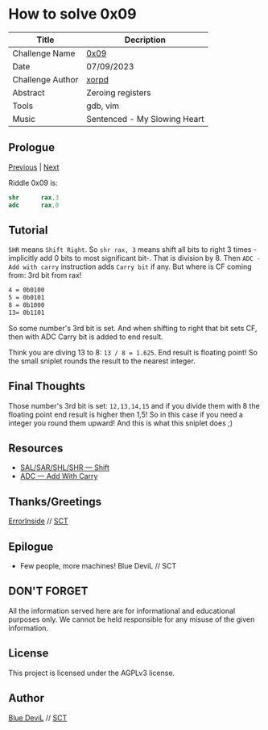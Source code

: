 # How to solve 0x09

| Title                     | Decription                                       |
|---------------------------|--------------------------------------------------|
| Challenge Name            | [0x09][challenge]                                |
| Date                      | 07/09/2023                                       |
| Challenge Author          | [xorpd][web-xorpd]                               |
| Abstract                  | Zeroing registers                                |
| Tools                     | gdb, vim                                         |
| Music                     | Sentenced - My Slowing Heart                     |

## Prologue

[Previous][prev] | [Next][next]

Riddle 0x09 is:

```nasm
shr      rax,3
adc      rax,0
```

## Tutorial

`SHR` means `Shift Right`. So `shr rax, 3` means shift all bits to right 3 times
-implicitly add 0 bits to most significant bit-. That is division by 8. Then
`ADC - Add with carry` instruction adds `Carry bit` if any. But where is CF
coming from: 3rd bit from rax!

```txt
4 = 0b0100
5 = 0b0101
8 = 0b1000
13= 0b1101
```

So some number's 3rd bit is set. And when shifting to right that bit sets CF,
then with ADC Carry bit is added to end result.

Think you are diving 13 to 8: `13 / 8 = 1.625`. End result is floating point!
So the small sniplet rounds the result to the nearest integer.

## Final Thoughts

Those number's 3rd bit is set: `12,13,14,15` and if you divide them with 8
the floating point end result is higher then 1,5! So in this case if you need a
integer you round them upward! And this is what this sniplet does ;)

## Resources

* [SAL/SAR/SHL/SHR — Shift][web-intel-shift]
* [ADC — Add With Carry][web-intel-adc]

## Thanks/Greetings

[ErrorInside][web-ei] // [SCT][web-sct]

## Epilogue

* Few people, more machines! Blue DeviL // SCT

## DON'T FORGET

All the information served here are for informational and educational purposes
only. We cannot be held responsible for any misuse of the given information.

## License

This project is licensed under the AGPLv3 license.

## Author

[Blue DeviL][web-bd] // [SCT][web-sct]

[web-bd]:  https://gitlab.com/bluedevil
[web-ei]:  https://gitlab.com/error.inside
[web-xorpd]: https://github.com/xorpd
[web-sct]: http://www.sctzine.com
[challenge]: https://www.xorpd.net/pages/xchg_rax/snip_00.html
[prev]: ../0x0x/README.md
[next]: ../0x0y/README.md
[web-intel-shift]: https://www.felixcloutier.com/x86/sal:sar:shl:shr
[web-intel-adc]: https://www.felixcloutier.com/x86/adc
